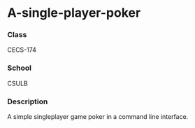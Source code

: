 # A-single-player-poker
### Class
CECS-174
### School
CSULB
### Description
A simple singleplayer game poker in a command line interface.

